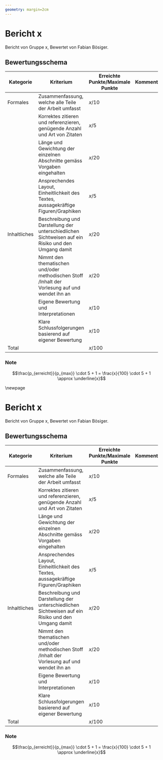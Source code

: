 ```yaml
---
geometry: margin=2cm
---
```


# Bericht x

Bericht von Gruppe x, Bewertet von Fabian Bösiger.

## Bewertungsschema

|Kategorie|Kriterium|Erreichte Punkte/Maximale Punkte|Kommentar|
|---|---|---|---|
|Formales|Zusammenfassung, welche alle Teile der Arbeit umfasst|$x$/$10$||
||Korrektes zitieren und referenzieren, genügende Anzahl und Art von Zitaten|$x$/$5$||
||Länge und Gewichtung der einzelnen Abschnitte gemäss Vorgaben eingehalten|$x$/$20$||
||Ansprechendes Layout, Einheitlichkeit des Textes, aussagekräftige Figuren/Graphiken|$x$/$5$||
|Inhaltliches|Beschreibung und Darstellung der unterschiedlichen Sichtweisen auf ein Risiko und den Umgang damit|$x$/$20$||
||Nimmt den thematischen und/oder methodischen Stoff /Inhalt der Vorlesung auf und wendet ihn an|$x$/$20$||
||Eigene Bewertung und Interpretationen|$x$/$10$||
||Klare Schlussfolgerungen basierend auf eigener Bewertung|$x$/$10$||
|Total||$x$/$100$||

### Note

$$\frac{p_{erreicht}}{p_{max}} \cdot 5 + 1 = \frac{x}{100} \cdot 5 + 1 \approx \underline{x}$$

\newpage

# Bericht x

Bericht von Gruppe x, Bewertet von Fabian Bösiger.

## Bewertungsschema

|Kategorie|Kriterium|Erreichte Punkte/Maximale Punkte|Kommentar|
|---|---|---|---|
|Formales|Zusammenfassung, welche alle Teile der Arbeit umfasst|$x$/$10$||
||Korrektes zitieren und referenzieren, genügende Anzahl und Art von Zitaten|$x$/$5$||
||Länge und Gewichtung der einzelnen Abschnitte gemäss Vorgaben eingehalten|$x$/$20$||
||Ansprechendes Layout, Einheitlichkeit des Textes, aussagekräftige Figuren/Graphiken|$x$/$5$||
|Inhaltliches|Beschreibung und Darstellung der unterschiedlichen Sichtweisen auf ein Risiko und den Umgang damit|$x$/$20$||
||Nimmt den thematischen und/oder methodischen Stoff /Inhalt der Vorlesung auf und wendet ihn an|$x$/$20$||
||Eigene Bewertung und Interpretationen|$x$/$10$||
||Klare Schlussfolgerungen basierend auf eigener Bewertung|$x$/$10$||
|Total||$x$/$100$||

### Note

$$\frac{p_{erreicht}}{p_{max}} \cdot 5 + 1 = \frac{x}{100} \cdot 5 + 1 \approx \underline{x}$$
